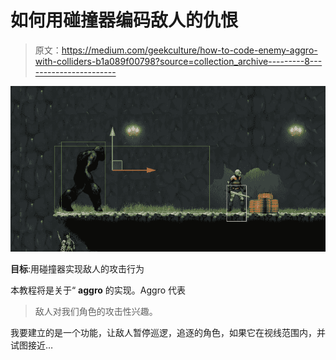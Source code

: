 # 如何用碰撞器编码敌人的仇恨

> 原文：<https://medium.com/geekculture/how-to-code-enemy-aggro-with-colliders-b1a089f00798?source=collection_archive---------8----------------------->

![](img/d886be170ff239ab3d5e6205c473ea3d.png)

**目标**:用碰撞器实现敌人的攻击行为

本教程将是关于“ **aggro** 的实现。Aggro 代表

> 敌人对我们角色的攻击性兴趣。

我要建立的是一个功能，让敌人暂停巡逻，追逐的角色，如果它在视线范围内，并试图接近…